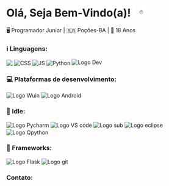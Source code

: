 <!DOCTYPE html>
<html lang='pt-BR'>
  <head>
    <meta charset='UTF-8'>
    <link rel='stylesheet' href='normalize.css'>
  </head>
  <body>
    <div class="container">
      <h1>Olá, Seja Bem-Vindo(a)!
      <img src="images/ghost.gif" alt="animado" height="30" width="40"></h1>
      <p>
        🖥 Programador Junior | 🇧🇷 Poções-BA | 🎈 18 Anos
      </p>      
      <h3>ℹ Linguagens:</h3>
      <img align="center" src="https://img.shields.io/badge/HTML5-E34F26?style=for-the&logo=html5&logoColor=white">
      <img align="center" alt="CSS" src="https://img.shields.io/badge/CSS3-1572B6?style=for-the&logo=css3&logoColor=white">
      <img align="center" alt="JS" src="https://img.shields.io/badge/JavaScript-F7DF1E?style=for-the&logo=javascript&logoColor=black">
      <img align="center" alt="Python" src="https://img.shields.io/badge/Python-3776AB?style=for-the&logo=python&logoColor=white">
      <img src="image/developer.gif" alt="Logo Dev" height="50" width="50">
      <h3>💻 Plataformas de desenvolvimento:</h3>
      <img align="center" src="https://img.shields.io/badge/Windows-0078D6?style=for-the&logo=windows&logoColor=white" alt="Logo Wuin">
      <img align="center" src="https://img.shields.io/badge/Android-3DDC84?style=for-the&logo=android&logoColor=white" alt="Logo Android">
      <h3>📌 Idle:</h3>
      <img align="center" src="https://img.shields.io/badge/pycharm-143?style=for-the&logo=pycharm&logoColor=black&color=black&labelColor=green" alt="Logo Pycharm">
      <img align="center" src="https://img.shields.io/badge/VScode-6C33AF?style=for-the&logo=visual%20studio" alt="Logo VS code">
      <img align="center" src="https://img.shields.io/badge/sublime_text-%23575757.svg?&style=for-the&logo=sublime-text&logoColor=important" alt="Logo sub">
      <img align="center" src="https://img.shields.io/badge/Eclipse-2C2255?style=for-the&logo=eclipse&logoColor=white" alt="Logo eclipse">
      <img align="center" src="https://img.shields.io/badge/PyDroid-blue?style=for-the&logo=android&logoColor=white" alt="Logo Qpython">  
      <h3>🚀 Frameworks:</h3>
      <img align="center" src="https://img.shields.io/badge/Flask-000000?style=for-the&logo=flask&logoColor=white" alt="Logo Flask">
      <img align="center" src="https://img.shields.io/badge/Git-F05032?style=for-the&logo=git&logoColor=white" alt="Logo git">
      <h3>Contato:</h3>
    </div>
  </body>
</html>
